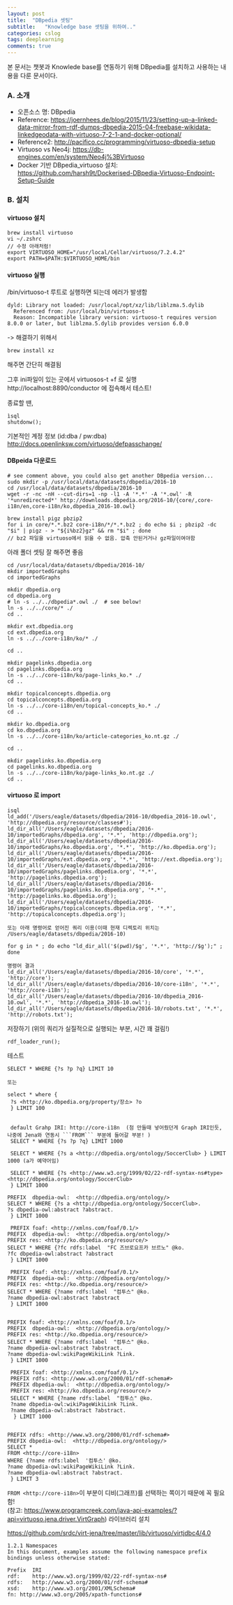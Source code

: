 ```yaml
---
layout: post
title:  "DBpedia 셋팅"
subtitle:   "Knowledge base 셋팅을 위하여.."
categories: cslog
tags: deeplearning
comments: true
---
```


본 문서는 챗봇과 Knowlede base를 연동하기 위해 DBpedia를 설치하고 사용하는 내용을 다룬 문서이다.

### A. 소개

- 오픈소스 명: DBpedia
- Reference: https://joernhees.de/blog/2015/11/23/setting-up-a-linked-data-mirror-from-rdf-dumps-dbpedia-2015-04-freebase-wikidata-linkedgeodata-with-virtuoso-7-2-1-and-docker-optional/
- Reference2: http://pacifico.cc/programming/virtuoso-dbpedia-setup
- Virtuoso vs Neo4j: https://db-engines.com/en/system/Neo4j%3BVirtuoso
- Docker 기반 DBpedia_virtuoso 설치: https://github.com/harsh9t/Dockerised-DBpedia-Virtuoso-Endpoint-Setup-Guide


### B. 설치
#### virtuoso 설치
```
brew install virtuoso
vi ~/.zshrc
// 수정 아래처럼!
export VIRTUOSO_HOME="/usr/local/Cellar/virtuoso/7.2.4.2"
export PATH=$PATH:$VIRTUOSO_HOME/bin
```


#### virtuoso 실행
/bin/virtuoso-t 루트로 실행하면 되는데
에러가 발생함
```
dyld: Library not loaded: /usr/local/opt/xz/lib/liblzma.5.dylib
  Referenced from: /usr/local/bin/virtuoso-t
  Reason: Incompatible library version: virtuoso-t requires version 8.0.0 or later, but liblzma.5.dylib provides version 6.0.0
```
-> 해결하기 위해서 
```
brew install xz
```
해주면 간단히 해결됨

그후 ini파일이 있는 곳에서 virtuosos-t +f 로 실행   
http://localhost:8890/conductor  에 접속해서 테스트!   

종료할 땐, 
```
ìsql
shutdonw();
```

기본적인 계정 정보 (id:dba / pw:dba)
http://docs.openlinksw.com/virtuoso/defpasschange/


#### DBpeida 다운로드

```
# see comment above, you could also get another DBpedia version...
sudo mkdir -p /usr/local/data/datasets/dbpedia/2016-10
cd /usr/local/data/datasets/dbpedia/2016-10
wget -r -nc -nH --cut-dirs=1 -np -l1 -A '*.*' -A '*.owl' -R '*unredirected*' http://downloads.dbpedia.org/2016-10/{core/,core-i18n/en,core-i18n/ko,dbpedia_2016-10.owl}

brew install pigz pbzip2
for i in core/*.*.bz2 core-i18n/*/*.*.bz2 ; do echo $i ; pbzip2 -dc "$i" | pigz - > "${i%bz2}gz" && rm "$i" ; done
// bz2 파일을 virtuoso에서 읽을 수 없음. 압축 안된거거나 gz파일이여야함
```

아래 폴더 셋팅 잘 해주면 좋음
```
cd /usr/local/data/datasets/dbpedia/2016-10/
mkdir importedGraphs
cd importedGraphs

mkdir dbpedia.org
cd dbpedia.org
# ln -s ../../dbpedia*.owl ./  # see below!
ln -s ../../core/* ./
cd ..

mkdir ext.dbpedia.org
cd ext.dbpedia.org
ln -s ../../core-i18n/ko/* ./

cd ..

mkdir pagelinks.dbpedia.org
cd pagelinks.dbpedia.org
ln -s ../../core-i18n/ko/page-links_ko.* ./
cd ..

mkdir topicalconcepts.dbpedia.org
cd topicalconcepts.dbpedia.org
ln -s ../../core-i18n/en/topical-concepts_ko.* ./
cd ..

mkdir ko.dbpedia.org
cd ko.dbpedia.org
ln -s ../../core-i18n/ko/article-categories_ko.nt.gz ./

cd ..

mkdir pagelinks.ko.dbpedia.org
cd pagelinks.ko.dbpedia.org
ln -s ../../core-i18n/ko/page-links_ko.nt.gz ./
cd ..
```

#### virtuoso 로 import

```
isql
ld_add('/Users/eagle/datasets/dbpedia/2016-10/dbpedia_2016-10.owl', 'http://dbpedia.org/resource/classes#');
ld_dir_all('/Users/eagle/datasets/dbpedia/2016-10/importedGraphs/dbpedia.org', '*.*', 'http://dbpedia.org');
ld_dir_all('/Users/eagle/datasets/dbpedia/2016-10/importedGraphs/ko.dbpedia.org', '*.*', 'http://ko.dbpedia.org');
ld_dir_all('/Users/eagle/datasets/dbpedia/2016-10/importedGraphs/ext.dbpedia.org', '*.*', 'http://ext.dbpedia.org');
ld_dir_all('/Users/eagle/datasets/dbpedia/2016-10/importedGraphs/pagelinks.dbpedia.org', '*.*', 'http://pagelinks.dbpedia.org');
ld_dir_all('/Users/eagle/datasets/dbpedia/2016-10/importedGraphs/pagelinks.ko.dbpedia.org', '*.*', 'http://pagelinks.ko.dbpedia.org');
ld_dir_all('/Users/eagle/datasets/dbpedia/2016-10/importedGraphs/topicalconcepts.dbpedia.org', '*.*', 'http://topicalconcepts.dbpedia.org');

또는 아래 명령어로 얻어진 쿼리 이용(이때 현재 디렉토리 위치는 /Users/eagle/datasets/dbpedia/2016-10)   

for g in * ; do echo "ld_dir_all('$(pwd)/$g', '*.*', 'http://$g');" ; done   

명령어 결과   
ld_dir_all('/Users/eagle/datasets/dbpedia/2016-10/core', '*.*', 'http://core');
ld_dir_all('/Users/eagle/datasets/dbpedia/2016-10/core-i18n', '*.*', 'http://core-i18n');
ld_dir_all('/Users/eagle/datasets/dbpedia/2016-10/dbpedia_2016-10.owl', '*.*', 'http://dbpedia_2016-10.owl');
ld_dir_all('/Users/eagle/datasets/dbpedia/2016-10/robots.txt', '*.*', 'http://robots.txt');
```

저장하기 (위의 쿼리가 실질적으로 실행되는 부분, 시간 꽤 걸림!)
```
rdf_loader_run();
```

테스트
```
SELECT * WHERE {?s ?p ?q} LIMIT 10

또는

select * where {
 ?s <http://ko.dbpedia.org/property/장소> ?o
 } LIMIT 100
 
 
 default Grahp IRI: http://core-i18n  (첨 만들때 넣어줬던게 Graph IRI인듯, 나중에 Jena와 연동시 ```FROM``` 부분에 들어갈 부분! )
 SELECT * WHERE {?s ?p ?q} LIMIT 1000
 
 SELECT * WHERE {?s a <http://dbpedia.org/ontology/SoccerClub> } LIMIT 1000 (a가 예약어임)
 
 SELECT * WHERE {?s <http://www.w3.org/1999/02/22-rdf-syntax-ns#type> <http://dbpedia.org/ontology/SoccerClub> 
 } LIMIT 1000
 
PREFIX  dbpedia-owl:  <http://dbpedia.org/ontology/>
SELECT * WHERE {?s a <http://dbpedia.org/ontology/SoccerClub>.
?s dbpedia-owl:abstract ?abstract.
 } LIMIT 1000
 
 PREFIX foaf: <http://xmlns.com/foaf/0.1/>
PREFIX  dbpedia-owl:  <http://dbpedia.org/ontology/>
PREFIX res: <http://ko.dbpedia.org/resource/>
SELECT * WHERE {?fc rdfs:label  "FC 즈브로요프카 브르노" @ko.
?fc dbpedia-owl:abstract ?abstract
 } LIMIT 1000
 
 PREFIX foaf: <http://xmlns.com/foaf/0.1/>
PREFIX  dbpedia-owl:  <http://dbpedia.org/ontology/>
PREFIX res: <http://ko.dbpedia.org/resource/>
SELECT * WHERE {?name rdfs:label  "컴투스" @ko.
?name dbpedia-owl:abstract ?abstract
 } LIMIT 1000
 
 
PREFIX foaf: <http://xmlns.com/foaf/0.1/>
PREFIX  dbpedia-owl:  <http://dbpedia.org/ontology/>
PREFIX res: <http://ko.dbpedia.org/resource/>
SELECT * WHERE {?name rdfs:label  "컴투스" @ko.
?name dbpedia-owl:abstract ?abstract.
?name dbpedia-owl:wikiPageWikiLink ?Link.
 } LIMIT 1000
 
 PREFIX foaf: <http://xmlns.com/foaf/0.1/>
 PREFIX rdfs: <http://www.w3.org/2000/01/rdf-schema#>
 PREFIX dbpedia-owl:  <http://dbpedia.org/ontology/>
 PREFIX res: <http://ko.dbpedia.org/resource/>
 SELECT * WHERE {?name rdfs:label  "컴투스" @ko.
 ?name dbpedia-owl:wikiPageWikiLink ?Link.
 ?name dbpedia-owl:abstract ?abstract.
  } LIMIT 1000
  
  
PREFIX rdfs: <http://www.w3.org/2000/01/rdf-schema#>
PREFIX dbpedia-owl:  <http://dbpedia.org/ontology/>
SELECT * 
FROM <http://core-i18n>
WHERE {?name rdfs:label  '컴투스' @ko.
?name dbpedia-owl:wikiPageWikiLink ?Link.
?name dbpedia-owl:abstract ?abstract.
 } LIMIT 3
```
```FROM <http://core-i18n>```이 부분이 디비(그래프)를 선택하는 쪽이기 때문에 꼭 필요함!   
(참고: https://www.programcreek.com/java-api-examples/?api=virtuoso.jena.driver.VirtGraph)
라이브러리 설치

https://github.com/srdc/virt-jena/tree/master/lib/virtuoso/virtjdbc4/4.0

```
1.2.1 Namespaces
In this document, examples assume the following namespace prefix bindings unless otherwise stated:

Prefix	IRI
rdf:	http://www.w3.org/1999/02/22-rdf-syntax-ns#
rdfs:	http://www.w3.org/2000/01/rdf-schema#
xsd:	http://www.w3.org/2001/XMLSchema#
fn:	http://www.w3.org/2005/xpath-functions#
```

